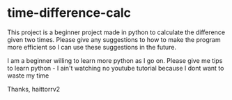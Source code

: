# time-difference-calc

This project is a beginner project made in python to calculate the difference given two times. Please give any suggestions to how to make the program more efficient so I can use these suggestions in the future. 

I am a beginner willing to learn more python as I go on. Please give me tips to learn python - I ain't watching no youtube tutorial because I dont want to waste my time

Thanks,
haittorrv2
